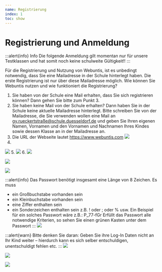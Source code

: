```yaml
---
name: Registrierung
index: 1
toc: show
---
```


# Registrierung und Anmeldung

:::alert{info}
Info
Die folgende Anmeldung gilt momentan nur für unsere Testklassen und hat somit noch keine schulweite Gültigkeit!!
:::


Für die Registrierung und Nutzung von Webuntis, ist es unbedingt notwendig, dass Sie eine Mailadresse in der Schule hinterlegt haben. Die erste Registrierung ist nur über diese Mailadresse möglich.
Wie können Sie Webuntis nutzen und wie funktioniert die Registrierung?
1. Sie haben von der Schule eine Mail erhalten, dass Sie sich registrieren können? Dann gehen Sie bitte zum Punkt 3.
2. Sie haben keine Mail von der Schule erhalten? Dann haben Sie in der Schule keine aktuelle Mailadresse hinterlegt. Bitte schreiben Sie von der Mailadresse, die Sie verwenden wollen eine Mail an gy.rueckertstraße@schule.duesseldorf.de und geben Sie Ihren eigenen Namen, Vornamen
und den Vornamen und Nachnamen Ihres Kindes sowie dessen Klasse an in der Mailadresse an.
3. Die URL der Webseite lautet  <https://www.webuntis.com>
![](/Bilder/webuntis/webuntis_zugang_Eltern.png)
4. 
![](/Bilder/webuntis/webuntis_zugang_Eltern2.png)
5. 
![](/Bilder/webuntis/webuntis_zugang_Eltern3.png)
6. 
![](/Bilder/webuntis/webuntis_zugang_Eltern4.png)

![](/Bilder/webuntis/webuntis_zugang_Eltern5.png)

![](/Bilder/webuntis/webuntis_zugang_Eltern6.png)


:::alert{info}
Das Passwort benötigt insgesamt eine Länge von 8 Zeichen. Es muss
+ ein Großbuchstabe vorhanden sein
+ ein Kleinbuchstabe vorhanden sein
+ eine Ziffer enthalten sein
+ ein Sonderzeichen enthalten sein z.B. ! oder ; oder % usw.
Ein Beispiel für ein solches Passwort wäre z.B.: P_77-fGr
Erfüllt das Passwort alle notwendige Kriterien, so sehen Sie einen grünen Kasten unter dem Passwort
:::
![](/Bilder/webuntis/webuntis_zugang_Eltern7.png)

:::alert{warn}
Bitte denken Sie daran: Geben Sie ihre Log-In Daten nicht an Ihr Kind weiter – hierdurch kann es sich selber entschuldigen, unentschuldigt fehlen etc.
:::
![](//Bilder/webuntis/webuntis_zugang_Eltern8.png)

![](/Bilder/webuntis/webuntis_zugang_Elternn9.png)

![](/Bilder/webuntis/webuntis_zugang_Eltern10.png)